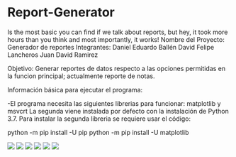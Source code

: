 # Report-Generator
Is the most basic you can find if we talk about reports, but hey, it took more hours than you think and most importantly, it works!
Nombre del Proyecto: Generador de reportes
Integrantes:
Daniel Eduardo Ballén
David Felipe Lancheros
Juan David Ramirez

Objetivo: Generar reportes de datos respecto a las opciones permitidas en la funcion principal; actualmente reporte de notas.

Información básica para ejecutar el programa: 

-El programa necesita las siguientes librerias para funcionar: matplotlib y msvcrt
La segunda viene instalada por defecto con la instalación de Python 3.7.
Para instalar la segunda libreria se requiere usar el código:

python -m pip install -U pip
python -m pip install -U matplotlib


![](codig_fuente/archivos/Toma%201.jpeg)
![](codig_fuente/archivos/Toma%202.jpeg)
![](codig_fuente/archivos/Toma%203.jpeg)
![](codig_fuente/archivos/Toma%204.jpeg)
![](codig_fuente/archivos/Toma%205.jpeg)
![](codig_fuente/archivos/Toma%206.jpeg)
